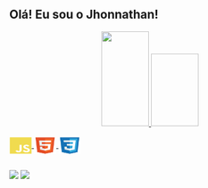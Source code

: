 ## Olá! Eu sou o Jhonnathan!
<div align="center">
  <a href="https://github.com/rafaballerini">
  <img height="170em" width="85em" src="https://github-readme-stats.vercel.app/api?username=jhonnathandc&show_icons=true&theme=dark&include_all_commits=true&count_private=true"/>
  <img height="130em" width="85em src="https://github-readme-stats.vercel.app/api/top-langs/?username=jhonnathandc&layout=compact&langs_count=7&theme=dark"/>
</div>
<div style="display: inline_block"><br>
  <img align="center" alt="Rafa-Js" height="30" width="40" src="https://raw.githubusercontent.com/devicons/devicon/master/icons/javascript/javascript-plain.svg">
  <img align="center" alt="Rafa-HTML" height="30" width="40" src="https://raw.githubusercontent.com/devicons/devicon/master/icons/html5/html5-original.svg">
  <img align="center" alt="Rafa-CSS" height="30" width="40" src="https://raw.githubusercontent.com/devicons/devicon/master/icons/css3/css3-original.svg">
</div>
  
##
 
<div> 
  <a href = "mailto:corajhonnathan5@gmail.com"><img src="https://img.shields.io/badge/-Gmail-%23333?style=for-the-badge&logo=gmail&logoColor=white" target="_blank"></a>
  <a href="https://www.linkedin.com/in/jhonnathan-cora-6427661b0/" target="_blank"><img src="https://img.shields.io/badge/-LinkedIn-%230077B5?style=for-the-badge&logo=linkedin&logoColor=white" target="_blank"></a> 
</div>

